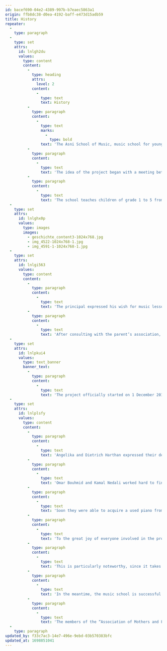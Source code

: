 ```yaml
---
id: bacef690-04e2-4389-997b-b7eaec5863a1
origin: ffb8dc38-d0ea-4192-baff-e473d15adb59
title: History
repeater:
  -
    type: paragraph
  -
    type: set
    attrs:
      id: lnlgh2du
      values:
        type: content
        content:
          -
            type: heading
            attrs:
              level: 2
            content:
              -
                type: text
                text: History
          -
            type: paragraph
            content:
              -
                type: text
                marks:
                  -
                    type: bold
                text: 'The Asni School of Music, music school for young people in Asni, Morocco'
          -
            type: paragraph
            content:
              -
                type: text
                text: 'The idea of the project began with a meeting between Angelika and Dietrich Harthan and a leading employee in the “Kasbah Tamadot“ from Sir Richard Branson in Asni, Morocco. During their many conversations with Omar Bouhmid, who painted a vivid picture of the living conditions of the people in this region and the country, the Harthans were able to understand the challenges and the opportunities of the region, as well as to draw up a plan to help people there. This led in turn to another important meeting with the principal of the local school.'
          -
            type: paragraph
            content:
              -
                type: text
                text: 'The school teaches children of grade 1 to 5 from the entire region, which has a population of around 20,000. The population of Asni is around 3000.'
  -
    type: set
    attrs:
      id: lnlghx0p
      values:
        type: images
        images:
          - geschichte_content3-1024x768.jpg
          - img_4522-1024x768-1.jpg
          - img_4591-1-1024x768-1.jpg
  -
    type: set
    attrs:
      id: lnlgi563
      values:
        type: content
        content:
          -
            type: paragraph
            content:
              -
                type: text
                text: 'The principal expressed his wish for music lessons in the school. Unfortunately, the school does not have the means to provide instruments and hire appropriate staff members. Those who are familiar with music pedagogy know how important music is to the development of children and youths. Thus the initiative to start offering music lessons in the school was borne. With the help of Omar Bouhmid, the Asni Music School was founded.'
          -
            type: paragraph
            content:
              -
                type: text
                text: 'After consulting with the parent’s association, the principal found that around 100 of the 570 schoolchildren were interested in attending music lessons. It was clear from the beginning that regardless of the ideas of gender separation, boy and girls will take part in the music lessons side-by-side.'
  -
    type: set
    attrs:
      id: lnlpkui4
      values:
        type: text_banner
        banner_text:
          -
            type: paragraph
            content:
              -
                type: text
                text: 'The project officially started on 1 December 2015 with a big gathering, which the parent’s association organised. They baked cakes and various Morrocan specialty desserts; accompanying this feast are dates, milk, and the traditional peppermint tea.'
  -
    type: set
    attrs:
      id: lnlplsfy
      values:
        type: content
        content:
          -
            type: paragraph
            content:
              -
                type: text
                text: 'Angelika and Dietrich Harthan expressed their desire to become the main sponsors of this youth music school. Omar Bouhmid then started to look for an appropriate music teacher for the school and was able to find Kamal Nedali. Kamal Nedali is a well-known musician who has produced several of his own CDs in Morocco.'
          -
            type: paragraph
            content:
              -
                type: text
                text: 'Omar Bouhmid and Kamal Nedali worked hard to find musical instruments in Morocco; they are generally much easier and cheaper to obtain locally than in Germany.'
          -
            type: paragraph
            content:
              -
                type: text
                text: 'Soon they were able to acquire a used piano from Casablanca, in addition to seven guitars, a keyboard, a drum set, two ouds, and a violin.'
          -
            type: paragraph
            content:
              -
                type: text
                text: 'To the great joy of everyone involved in the project, more than 100 boys and girls registered for the music program.'
          -
            type: paragraph
            content:
              -
                type: text
                text: 'This is particularly noteworthy, since it takes many pupils two hours to walk to the school. They do not have bicycles and only have limited bus connections. Their commute to the school is therefore strenuous and difficult.'
          -
            type: paragraph
            content:
              -
                type: text
                text: 'In the meantime, the music school is successful and financially stable. The pupils and all those involved support the project with enthusiasm. Kamal Nedali teaches each Sunday for at least four hours and the pupils learn music with the greatest pleasure. The school also enjoys support from others: the director of the “Kasbah Tamadot“, Vincent Padioleau, and the staff members in the hotel are deeply engaged in the project.'
          -
            type: paragraph
            content:
              -
                type: text
                text: 'The members of the “Association of Mothers and Fathers“, especially Mohamed El Mouden and Rachid Iddqi, also contribute regularly with enthusiasm.'
  -
    type: paragraph
updated_by: f33c7ac3-14e7-496e-9ebd-03b570383bfc
updated_at: 1698851041
---
```

